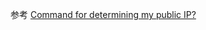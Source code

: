 参考 [Command for determining my public IP?](http://askubuntu.com/questions/95910/command-for-determining-my-public-ip)

